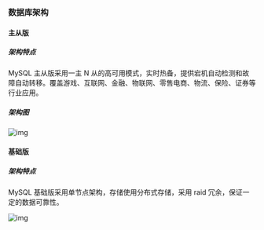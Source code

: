 ### 数据库架构

#### 主从版

##### 架构特点

MySQL 主从版采用一主 N 从的高可用模式，实时热备，提供宕机自动检测和故障自动转移。覆盖游戏、互联网、金融、物联网、零售电商、物流、保险、证券等行业应用。

##### 架构图

![img](http://wiki-private.capitalonline.net:8090/download/attachments/75826655/image2020-7-20_14-35-13.png?version=1&modificationDate=1618563237000&api=v2)

#### 基础版

##### 架构特点

MySQL 基础版采用单节点架构，存储使用分布式存储，采用 raid 冗余，保证一定的数据可靠性。

![img](http://wiki-private.capitalonline.net:8090/download/thumbnails/75826655/image2021-4-21_14-37-18.png?version=1&modificationDate=1618987035000&api=v2)
